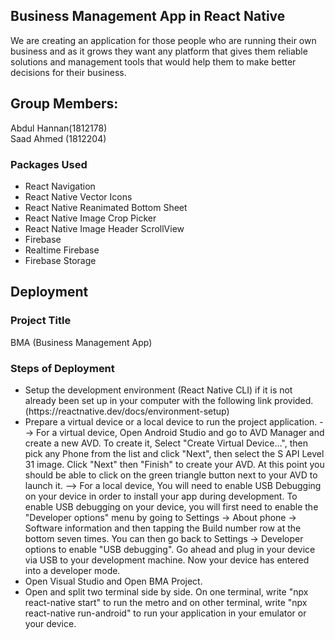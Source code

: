 <H2>Business Management App in React Native</H2>

We are creating an application for those people who are running their own business and as it
grows they want any platform that gives them reliable solutions and management tools that would
help them to make better decisions for their business.

<H2>Group Members:</H2>

Abdul Hannan(1812178)
<br>
Saad Ahmed (1812204)


<H3>Packages Used</H3>
<ul>
  <li>React Navigation</li>
  <li>React Native Vector Icons</li>
  <li>React Native Reanimated Bottom Sheet</li>
  <li>React Native Image Crop Picker</li>
  <li>React Native Image Header ScrollView</li>
  <li>Firebase</li>
  <li>Realtime Firebase</li>
  <li>Firebase Storage</li>
</ul>

<H2> Deployment </H2>

<h3>Project Title</h3>
BMA (Business Management App)

<h3>Steps of Deployment</h3>
<ul>
<li>Setup the development environment (React Native CLI) if it is not already been set up in your computer with the following link provided.
  (https://reactnative.dev/docs/environment-setup)</li>

<li>Prepare a virtual device or a local device to run the project application. 
--> For a virtual device, Open Android Studio and go to AVD Manager and create a new AVD. To create it, Select "Create Virtual Device...", then pick any Phone from the list and click "Next", then select the S API Level 31 image. Click "Next" then "Finish" to create your AVD. At this point you should be able to click on the green triangle button next to your AVD to launch it.
--> For a local device, You will need to enable USB Debugging on your device in order to install your app during development. To enable USB debugging on your device, you will first need to enable the "Developer options" menu by going to Settings → About phone → Software information and then tapping the Build number row at the bottom seven times. You can then go back to Settings → Developer options to enable "USB debugging". Go ahead and plug in your device via USB to your development machine. Now your device has entered into a developer mode.</li>

  <li> Open Visual Studio and Open BMA Project.</li> 

<li> Open and split two terminal side by side. On one terminal, write "npx react-native start" to run the metro and on other terminal, write "npx react-native run-android" to run your application in your emulator or your device.</li>
</ul>
